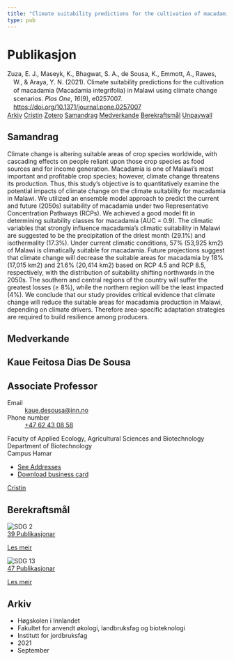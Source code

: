 ```yaml
---
title: "Climate suitability predictions for the cultivation of macadamia (Macadamia integrifolia) in Malawi using climate change scenarios"
type: pub
---
```

<h1>Publikasjon</h1>
<article id="csl-bib-container-4KNRVTSQ" class="csl-bib-container">
  <div class="csl-bib-body" style="line-height: 1.35; padding-left: 1em; text-indent:-1em;">
  <div class="csl-entry">Zuza, E. J., Maseyk, K., Bhagwat, S. A., de Sousa, K., Emmott, A., Rawes, W., &amp; Araya, Y. N. (2021). Climate suitability predictions for the cultivation of macadamia (Macadamia integrifolia) in Malawi using climate change scenarios. <i>Plos One</i>, <i>16</i>(9), e0257007. <a href="https://doi.org/10.1371/journal.pone.0257007">https://doi.org/10.1371/journal.pone.0257007</a></div>
</div>
  <div class="csl-bib-buttons">
    <a href="#taxonomy-article-4KNRVTSQ" class="csl-bib-button">Arkiv</a>
    <a href="https://app.cristin.no/results/show.jsf?id=1933215" alt="Cristin URL" class="csl-bib-button">Cristin</a>
    <a href="http://zotero.org/groups/5022929/items/4KNRVTSQ" alt="Zotero URL" class="csl-bib-button">Zotero</a>
    <a href="#abstract-article-4KNRVTSQ" class="csl-bib-button">Samandrag</a>
    <a href="#contributors-article-4KNRVTSQ" class="csl-bib-button">Medverkande</a>
    <a href="#sdg-article-4KNRVTSQ" class="csl-bib-button">Berekraftsmål</a>
    <a href="https://journals.plos.org/plosone/article/file?id=10.1371/journal.pone.0257007&amp;type=printable" class="csl-bib-button">Unpaywall</a>
  </div>
  <div id="csl-bib-meta-container-4KNRVTSQ"></div>
</article>
<div id="csl-bib-meta-4KNRVTSQ" class="csl-bib-meta">
  <article id="abstract-article-4KNRVTSQ" class="abstract-article">
    <h1>Samandrag</h1>
    Climate change is altering suitable areas of crop species worldwide, with cascading effects on people reliant upon those crop species as food sources and for income generation. Macadamia is one of Malawi’s most important and profitable crop species; however, climate change threatens its production. Thus, this study’s objective is to quantitatively examine the potential impacts of climate change on the climate suitability for macadamia in Malawi. We utilized an ensemble model approach to predict the current and future (2050s) suitability of macadamia under two Representative Concentration Pathways (RCPs). We achieved a good model fit in determining suitability classes for macadamia (AUC = 0.9). The climatic variables that strongly influence macadamia’s climatic suitability in Malawi are suggested to be the precipitation of the driest month (29.1%) and isothermality (17.3%). Under current climatic conditions, 57% (53,925 km2) of Malawi is climatically suitable for macadamia. Future projections suggest that climate change will decrease the suitable areas for macadamia by 18% (17,015 km2) and 21.6% (20,414 km2) based on RCP 4.5 and RCP 8.5, respectively, with the distribution of suitability shifting northwards in the 2050s. The southern and central regions of the country will suffer the greatest losses (≥ 8%), while the northern region will be the least impacted (4%). We conclude that our study provides critical evidence that climate change will reduce the suitable areas for macadamia production in Malawi, depending on climate drivers. Therefore area-specific adaptation strategies are required to build resilience among producers.
  </article>
  <article id="contributors-article-4KNRVTSQ" class="contributors-article">
    <h1>Medverkande</h1>
    <div class="personas">
<div class="vrtx-hinn-person-card">
<div class="photo">
<i class="lar la-user-circle missing-person"></i>
</div>
<div class="info">
<hgroup><h1>Kaue Feitosa Dias De Sousa</h1>
<h2>Associate Professor</h2>
</hgroup><dl>
<dt>Email</dt>
<dd>
<a href="mailto:kaue.desousa@inn.no">kaue.desousa@inn.no</a>
</dd>
<dt>Phone number</dt>
<dd><a href="tel:+4762430858">
+47 62 43 08 58
</a></dd>
</dl>
<p>
Faculty of Applied Ecology, Agricultural Sciences and Biotechnology<br>
Department of Biotechnology<br>
Campus Hamar
</p>
<ul class="vrtx-hinn-links">
<li><a href="https://www.inn.no/finn-en-ansatt/kaue-desousa.html#vrtx-hinn-addresses">See Addresses</a></li>
<li><a href="https://www.inn.no/finn-en-ansatt/kaue-desousa.html?vrtx=vcf">Download business card</a></li>
</ul>
</div>
</div>
<a href="https://app.cristin.no/persons/show.jsf?id=994113" alt="Cristin URL" class="personas-cristin">Cristin</a>
</div>
  </article>
  <article id="sdg-article-4KNRVTSQ" class="sdg-article">
    <h1>Berekraftsmål</h1>
    <div class="sdg-container"><div id="sdg2" class="sdg">
<img src="{{< params subfolder >}}images/sdg/sdg02_no.png" class="image" alt="SDG 2">
<div class="sdg-overlay">
<a href="{{< params subfolder >}}no/archive/?sdg=2#archive" class="sdg-publication-count"><span>39</span> Publikasjonar</a>
<p><a href="https://www.fn.no/om-fn/fns-baerekraftsmaal/utrydde-sult?lang=nno-NO" class="sdg-read-more">Les meir</a></p>
</div>
</div> <div id="sdg13" class="sdg">
<img src="{{< params subfolder >}}images/sdg/sdg13_no.png" class="image" alt="SDG 13">
<div class="sdg-overlay">
<a href="{{< params subfolder >}}no/archive/?sdg=13#archive" class="sdg-publication-count"><span>47</span> Publikasjonar</a>
<p><a href="https://www.fn.no/om-fn/fns-baerekraftsmaal/stoppe-klimaendringene?lang=nno-NO" class="sdg-read-more">Les meir</a></p>
</div>
</div></div>
  </article>
  <article id="taxonomy-article-4KNRVTSQ" class="taxonomy-article">
    <h1>Arkiv</h1>
    <ul>
      <li>Høgskolen i Innlandet</li>
      <li>Fakultet for anvendt økologi, landbruksfag og bioteknologi</li>
      <li>Institutt for jordbruksfag</li>
      <li>2021</li>
      <li>September</li>
    </ul>
  </article>
</div>
